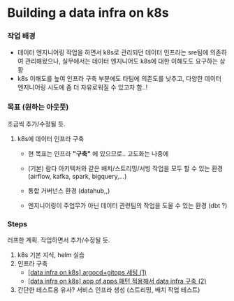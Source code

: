 # Building a data infra on k8s

### 작업 배경
- 데이터 엔지니어링 작업을 하면서 k8s로 관리되던 데이터 인프라는 sre팀에 의존하여 관리해왔으나, 실무에서는 데이터 엔지니어도 k8s에 대한 이해도도 요구하는 상황
- k8s 이해도를 높여 인프라 구축 부분에도 타팀에 의존도를 낮추고, 다양한 데이터 엔지니어링 시도에 좀 더 자유로워질 수 있고자 함..! 

### 목표 (원하는 아웃풋)
조금씩 추가/수정될 듯.
1. k8s에 데이터 인프라 구축
    - 현 목표는 인프라 **"구축"** 에 있으므로.. 고도화는 나중에 

    - (기본) 람다 아키텍처와 같은 배치/스트리밍/서빙 작업을 모두 할 수 있는 환경 (airflow, kafka, spark, bigquery,...)
    - 통합 거버넌스 환경 (datahub,,)
    - 엔지니어링이 주업무가 아닌 데이터 관련팀의 작업을 도울 수 있는 환경 (dbt ?)




### Steps
러프한 계획. 작업하면서 추가/수정될 듯.
1. k8s 기본 지식, helm 실습
2. 인프라 구축 
    - [[data infra on k8s] argocd+gitops 세팅 (1)](https://www.notion.so/ymmu/39cf374c9c2e4c6693992847414f83f4?v=cb824b080a4a41e19626bcef159aecfc&p=1330adbc6aa245c1822bb45f521cb2b8&pm=s)
    - [[data infra on k8s] app of apps 패턴 적용해서 data infra 구축 (2)](https://www.notion.so/ymmu/data-infra-on-k8s-app-of-apps-data-infra-2-a2355112030540319c2686e58a06f6d1?pvs=4)
3. 간단한 테스트용 유사? 서비스 인프라 생성 (스트리밍, 배치 작업 테스트)
  
  